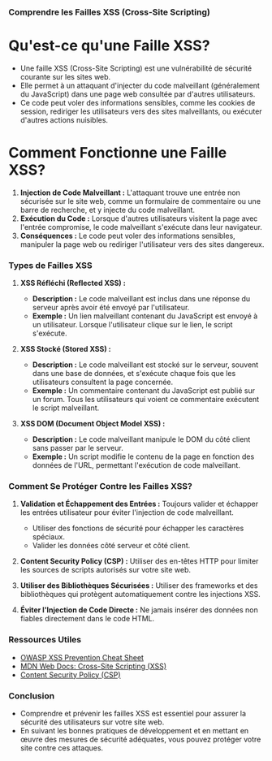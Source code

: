 ### Comprendre les Failles XSS (Cross-Site Scripting)

# Qu'est-ce qu'une Faille XSS?

- Une faille XSS (Cross-Site Scripting) est une vulnérabilité de sécurité courante sur les sites web. 
- Elle permet à un attaquant d'injecter du code malveillant (généralement du JavaScript) dans une page web consultée par d'autres utilisateurs. 
- Ce code peut voler des informations sensibles, comme les cookies de session, rediriger les utilisateurs vers des sites malveillants, ou exécuter d'autres actions nuisibles.

# Comment Fonctionne une Faille XSS?

1. **Injection de Code Malveillant :** L'attaquant trouve une entrée non sécurisée sur le site web, comme un formulaire de commentaire ou une barre de recherche, et y injecte du code malveillant.
2. **Exécution du Code :** Lorsque d'autres utilisateurs visitent la page avec l'entrée compromise, le code malveillant s'exécute dans leur navigateur.
3. **Conséquences :** Le code peut voler des informations sensibles, manipuler la page web ou rediriger l'utilisateur vers des sites dangereux.

### Types de Failles XSS

1. **XSS Réfléchi (Reflected XSS) :**
   - **Description :** Le code malveillant est inclus dans une réponse du serveur après avoir été envoyé par l'utilisateur.
   - **Exemple :** Un lien malveillant contenant du JavaScript est envoyé à un utilisateur. Lorsque l'utilisateur clique sur le lien, le script s'exécute.

2. **XSS Stocké (Stored XSS) :**
   - **Description :** Le code malveillant est stocké sur le serveur, souvent dans une base de données, et s'exécute chaque fois que les utilisateurs consultent la page concernée.
   - **Exemple :** Un commentaire contenant du JavaScript est publié sur un forum. Tous les utilisateurs qui voient ce commentaire exécutent le script malveillant.

3. **XSS DOM (Document Object Model XSS) :**
   - **Description :** Le code malveillant manipule le DOM du côté client sans passer par le serveur.
   - **Exemple :** Un script modifie le contenu de la page en fonction des données de l'URL, permettant l'exécution de code malveillant.

### Comment Se Protéger Contre les Failles XSS?

1. **Validation et Échappement des Entrées :** Toujours valider et échapper les entrées utilisateur pour éviter l'injection de code malveillant.
   - Utiliser des fonctions de sécurité pour échapper les caractères spéciaux.
   - Valider les données côté serveur et côté client.

2. **Content Security Policy (CSP) :** Utiliser des en-têtes HTTP pour limiter les sources de scripts autorisés sur votre site web.

3. **Utiliser des Bibliothèques Sécurisées :** Utiliser des frameworks et des bibliothèques qui protègent automatiquement contre les injections XSS.

4. **Éviter l'Injection de Code Directe :** Ne jamais insérer des données non fiables directement dans le code HTML.

### Ressources Utiles

- [OWASP XSS Prevention Cheat Sheet](https://cheatsheetseries.owasp.org/cheatsheets/XSS_Prevention_Cheat_Sheet.html)
- [MDN Web Docs: Cross-Site Scripting (XSS)](https://developer.mozilla.org/en-US/docs/Glossary/Cross-site_scripting)
- [Content Security Policy (CSP)](https://developer.mozilla.org/en-US/docs/Web/HTTP/CSP)

### Conclusion

- Comprendre et prévenir les failles XSS est essentiel pour assurer la sécurité des utilisateurs sur votre site web. 
- En suivant les bonnes pratiques de développement et en mettant en œuvre des mesures de sécurité adéquates, vous pouvez protéger votre site contre ces attaques.
